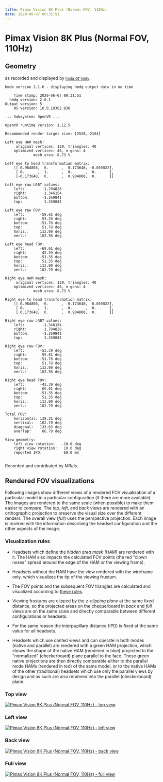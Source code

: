 ```yaml
---
title: Pimax Vision 8K Plus (Normal FOV, 110Hz)
date: 2020-06-07 00:31:51
---
```

# Pimax Vision 8K Plus (Normal FOV, 110Hz)

## Geometry

as recorded and displayed by [`hmdq` or `hmdv`](https://github.com/risa2000/hmdq).
```
hmdv version 2.1.6 - displaying hmdq output data in no time

    Time stamp: 2020-06-07 00:31:51
  hmdq version: 2.0.1
Output version: 5
    OS version: 10.0.18362.836

... Subsystem: OpenVR ...

OpenVR runtime version: 1.12.5

Recommended render target size: [2528, 2104]

Left eye HAM mesh:
     original vertices: 120, triangles: 40
    optimized vertices: 48, n-gons: 4
             mesh area: 8.73 %

Left eye to head transformation matrix:
    [[ 0.984808,  0.      ,  0.173648, -0.030022],
     [ 0.      ,  1.      ,  0.      ,  0.      ],
     [-0.173648,  0.      ,  0.984808,  0.      ]]

Left eye raw LRBT values:
    left:        -1.704828
    right:        1.346154
    bottom:      -1.269841
    top:          1.269841

Left eye raw FOV:
    left:       -59.61 deg
    right:       53.39 deg
    bottom:     -51.78 deg
    top:         51.78 deg
    horiz.:     113.00 deg
    vert.:      103.56 deg

Left eye head FOV:
    left:       -69.61 deg
    right:       43.39 deg
    bottom:     -51.35 deg
    top:         51.35 deg
    horiz.:     113.00 deg
    vert.:      102.70 deg

Right eye HAM mesh:
     original vertices: 120, triangles: 40
    optimized vertices: 48, n-gons: 4
             mesh area: 8.73 %

Right eye to head transformation matrix:
    [[ 0.984808, -0.      , -0.173648,  0.030022],
     [ 0.      ,  1.      , -0.      ,  0.      ],
     [ 0.173648,  0.      ,  0.984808,  0.      ]]

Right eye raw LRBT values:
    left:        -1.346154
    right:        1.704828
    bottom:      -1.269841
    top:          1.269841

Right eye raw FOV:
    left:       -53.39 deg
    right:       59.61 deg
    bottom:     -51.78 deg
    top:         51.78 deg
    horiz.:     113.00 deg
    vert.:      103.56 deg

Right eye head FOV:
    left:       -43.39 deg
    right:       69.61 deg
    bottom:     -51.35 deg
    top:         51.35 deg
    horiz.:     113.00 deg
    vert.:      102.70 deg

Total FOV:
    horizontal: 139.21 deg
    vertical:   102.70 deg
    diagonal:   133.63 deg
    overlap:     86.79 deg

View geometry:
    left view rotation:   -10.0 deg
    right view rotation:   10.0 deg
    reported IPD:          60.0 mm


```
Recorded and contributed by _MReis_.

## Rendered FOV visualizations

Following images show different views of a rendered FOV visualization of a
particular model in a particular configuration (if there are more available).
The images are rendered to the same scale (when possible) to make them easier
to compare. The _top_, _left_, and _back_ views are rendered with an
orthographic projection to preserve the visual size over the different renders.
The overall view (_full_) uses the perspective projection. Each image is marked
with the information describing the headset configuration and the other aspects
of the image.

### Visualization rules

* Headsets which define the _hidden area mask (HAM)_ are rendered with it. The
  HAM also impacts the calculated FOV points (the red "clown noses" spread
  around the edge of the HAM or the viewing frame).

* Headsets without the HAM have the view rendered with the wireframe only, which
  visualizes the tip of the viewing frustum.

* The FOV points and the subsequent FOV triangles are calculated and visualized
  according to [these
  rules](https://risa2000.github.io/vrdocs/docs/hmd_fov_calculation).

* Viewing frustums are clipped by the _z-clipping plane_ at the same fixed
  distance, so the projected areas on the chequerboard in _back_ and _full_
  views are on the same scale and directly comparable between different
  configurations or headsets.

* For the same reason the interpupillary distance (IPD) is fixed at the same
  value for all headsets.

* Headsets which use canted views and can operate in both modes (native and
  parallel) are rendered with a green HAM projection, which shows the shape of
  the native HAM (rendered in blue) projected to the "normalized"
  (checkerboard) plane parallel to the face. Those green native projections are
  then directly comparable either to the parallel mode HAMs (rendered in red)
  of the same model, or to the native HAMs of the other (traditional) headsets
  which use only the parallel views by design and as such are also rendered
  into the parallel (checkerboard) plane.

### Top view
[![Pimax Vision 8K Plus (Normal FOV, 110Hz) - top view](../images/PimaxVision8KPlus_Normal_Native_R110_top.dmx.png)](../images/PimaxVision8KPlus_Normal_Native_R110_top.dmx.png)

### Left view
[![Pimax Vision 8K Plus (Normal FOV, 110Hz) - left view](../images/PimaxVision8KPlus_Normal_Native_R110_left.dmx.png)](../images/PimaxVision8KPlus_Normal_Native_R110_left.dmx.png)

### Back view
[![Pimax Vision 8K Plus (Normal FOV, 110Hz) - back view](../images/PimaxVision8KPlus_Normal_Native_R110_back.dmx.png)](../images/PimaxVision8KPlus_Normal_Native_R110_back.dmx.png)

### Full view
[![Pimax Vision 8K Plus (Normal FOV, 110Hz) - full view](../images/PimaxVision8KPlus_Normal_Native_R110_over.dmx.png)](../images/PimaxVision8KPlus_Normal_Native_R110_over.dmx.png)

